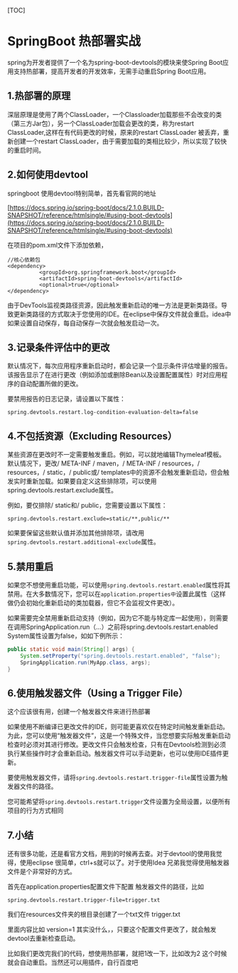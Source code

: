 [TOC]



# SpringBoot 热部署实战



spring为开发者提供了一个名为spring-boot-devtools的模块来使Spring Boot应用支持热部署，提高开发者的开发效率，无需手动重启Spring Boot应用。

## 1.热部署的原理

深层原理是使用了两个ClassLoader，一个Classloader加载那些不会改变的类（第三方Jar包），另一个ClassLoader加载会更改的类，称为restart ClassLoader,这样在有代码更改的时候，原来的restart ClassLoader 被丢弃，重新创建一个restart ClassLoader，由于需要加载的类相比较少，所以实现了较快的重启时间。

## 2.如何使用devtool

springboot 使用devtool特别简单，首先看官网的地址

[https://docs.spring.io/spring-boot/docs/2.1.0.BUILD-SNAPSHOT/reference/htmlsingle/#using-boot-devtools](https://docs.spring.io/spring-boot/docs/2.1.0.BUILD-SNAPSHOT/reference/htmlsingle/#using-boot-devtools) 

在项目的pom.xml文件下添加依赖，

```
//核心依赖包
<dependency>  
		  <groupId>org.springframework.boot</groupId>  
		  <artifactId>spring-boot-devtools</artifactId>  
		  <optional>true</optional>  
</dependency>
```

由于DevTools监视类路径资源，因此触发重新启动的唯一方法是更新类路径。导致更新类路径的方式取决于您使用的IDE。在eclipse中保存文件就会重启。idea中如果设置自动保存，每自动保存一次就会触发启动一次。

## 3.记录条件评估中的更改

默认情况下，每次应用程序重新启动时，都会记录一个显示条件评估增量的报告。该报告显示了在进行更改（例如添加或删除Bean以及设置配置属性）时对应用程序的自动配置所做的更改。

要禁用报告的日志记录，请设置以下属性：

`spring.devtools.restart.log-condition-evaluation-delta=false`

## 4.不包括资源（Excluding Resources）

某些资源在更改时不一定需要触发重启。例如，可以就地编辑Thymeleaf模板。默认情况下，更改/ META-INF / maven，/ META-INF / resources，/ resources，/ static，/ public或/ templates中的资源不会触发重新启动，但会触发实时重新加载。如果要自定义这些排除项，可以使用spring.devtools.restart.exclude属性。

例如，要仅排除/ static和/ public，您需要设置以下属性：

```
spring.devtools.restart.exclude=static/**,public/**
```

如果要保留这些默认值并添加其他排除项，请改用`spring.devtools.restart.additional-exclude`属性。

## 5.禁用重启

如果您不想使用重启功能，可以使用`spring.devtools.restart.enabled`属性将其禁用。在大多数情况下，您可以在`application.properties中`设置此属性（这样做仍会初始化重新启动的类加载器，但它不会监视文件更改）。

如果需要完全禁用重新启动支持（例如，因为它不能与特定库一起使用），则需要在调用SpringApplication.run（...）之前将spring.devtools.restart.enabled System属性设置为false，如如下例所示：

```java
public static void main(String[] args) {
	System.setProperty("spring.devtools.restart.enabled", "false");
	SpringApplication.run(MyApp.class, args);
}
```

## 6.使用触发器文件（Using a Trigger File）

这个应该很有用，创建一个触发器文件来进行热部署

如果使用不断编译已更改文件的IDE，则可能更喜欢仅在特定时间触发重新启动。为此，您可以使用“触发器文件”，这是一个特殊文件，当您想要实际触发重新启动检查时必须对其进行修改。更改文件只会触发检查，只有在Devtools检测到必须执行某些操作时才会重新启动。触发器文件可以手动更新，也可以使用IDE插件更新。

要使用触发器文件，请将`spring.devtools.restart.trigger-file`属性设置为触发器文件的路径。

您可能希望将`spring.devtools.restart.trigger`文件设置为全局设置，以便所有项目的行为方式相同

## 7.小结

还有很多功能，还是看官方文档，用到的时候再去查。对于devtool的使用我觉得，使用eclipse 很简单，ctrl+s就可以了。对于使用Idea 兄弟我觉得使用触发器文件是个非常好的方式。

首先在application.properties配置文件下配置 触发器文件的路径，比如

`spring.devtools.restart.trigger-file=trigger.txt`

我们在resources文件夹的根目录创建了一个txt文件 trigger.txt

里面内容比如 version=1 其实没什么，，只要这个配置文件更改了，就会触发devtool去重新检查启动。

比如我们更改完我们的代码，想使用热部署，就把1改一下，比如改为2 这个时候就会自动重启。当然还可以用插件，自行百度吧













